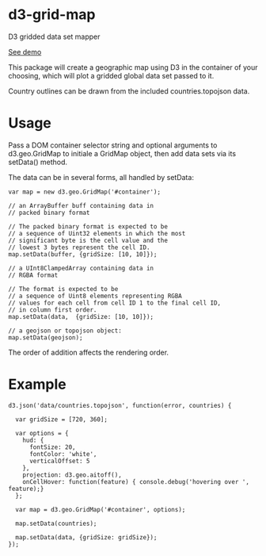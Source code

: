 d3-grid-map
===========
D3 gridded data set mapper

[See demo](http://vulcantechnologies.github.io/d3-grid-map/)

This package will create a geographic map using D3 in the container of your choosing,
which will plot a gridded global data set passed to it.

Country outlines can be drawn from the included countries.topojson data.

Usage
=====
Pass a DOM container selector string and optional arguments to
d3.geo.GridMap to initiale a GridMap object, then add data sets
via its setData() method.

The data can be in several forms, all handled by setData:

    var map = new d3.geo.GridMap('#container');

    // an ArrayBuffer buff containing data in
    // packed binary format

    // The packed binary format is expected to be
    // a sequence of Uint32 elements in which the most
    // significant byte is the cell value and the
    // lowest 3 bytes represent the cell ID.
    map.setData(buffer, {gridSize: [10, 10]});

    // a UInt8ClampedArray containing data in
    // RGBA format

    // The format is expected to be
    // a sequence of Uint8 elements representing RGBA
    // values for each cell from cell ID 1 to the final cell ID,
    // in column first order.
    map.setData(data,  {gridSize: [10, 10]});

    // a geojson or topojson object:
    map.setData(geojson);

The order of addition affects the rendering order.

Example
=====
    d3.json('data/countries.topojson', function(error, countries) {

      var gridSize = [720, 360];

      var options = {
        hud: {
          fontSize: 20,
          fontColor: 'white',
          verticalOffset: 5
        },
        projection: d3.geo.aitoff(),
        onCellHover: function(feature) { console.debug('hovering over ', feature);}
      };

      var map = d3.geo.GridMap('#container', options);

      map.setData(countries);

      map.setData(data, {gridSize: gridSize});
    });
